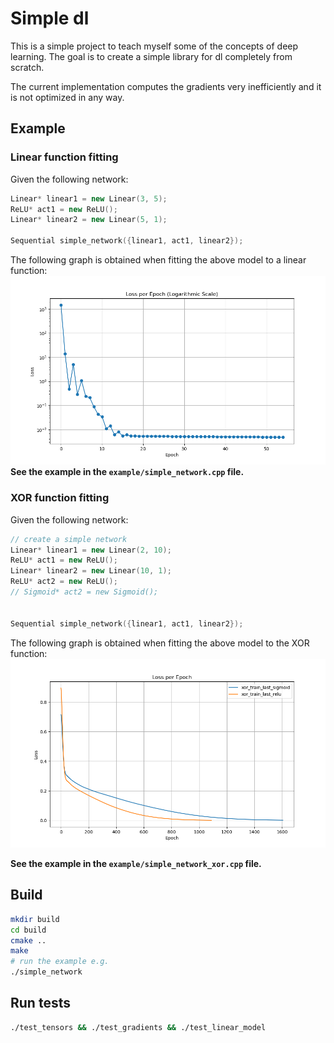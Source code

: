 # Simple dl

This is a simple project to teach myself some of the concepts of deep learning. The goal is to create a simple library for dl completely from scratch. 

The current implementation computes the gradients very inefficiently and it is not optimized in any way.

## Example

### Linear function fitting
Given the following network:    
```cpp
Linear* linear1 = new Linear(3, 5);
ReLU* act1 = new ReLU();
Linear* linear2 = new Linear(5, 1);

Sequential simple_network({linear1, act1, linear2});
```
The following graph is obtained when fitting the above model to a linear function:
![graph](assets/example_traning_plot.png)
**See the example in the `example/simple_network.cpp` file.**

### XOR function fitting

Given the following network:    
```cpp
// create a simple network
Linear* linear1 = new Linear(2, 10);
ReLU* act1 = new ReLU();
Linear* linear2 = new Linear(10, 1);
ReLU* act2 = new ReLU();
// Sigmoid* act2 = new Sigmoid();


Sequential simple_network({linear1, act1, linear2});
```
The following graph is obtained when fitting the above model to the XOR function:
![graph](assets/example_training_xor.png)

**See the example in the `example/simple_network_xor.cpp` file.**

## Build
```bash
mkdir build
cd build
cmake ..
make
# run the example e.g.
./simple_network
```
## Run tests
```bash
./test_tensors && ./test_gradients && ./test_linear_model 
```

